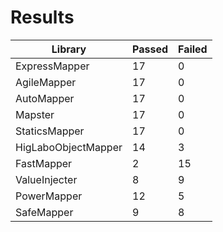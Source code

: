 # Results
|Library             |Passed                  |Failed                  
|--------------------|------------------------|------------------------
|ExpressMapper       |17                      |0                       
|AgileMapper         |17                      |0                       
|AutoMapper          |17                      |0                       
|Mapster             |17                      |0                       
|StaticsMapper           |17                      |0                       
|HigLaboObjectMapper |14                      |3                       
|FastMapper          |2                       |15                      
|ValueInjecter       |8                       |9                       
|PowerMapper         |12                      |5                       
|SafeMapper          |9                       |8                       
